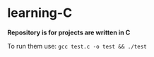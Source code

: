 # learning-C
**Repository is for projects are written in C**

To run them use: ```gcc test.c -o test && ./test```


